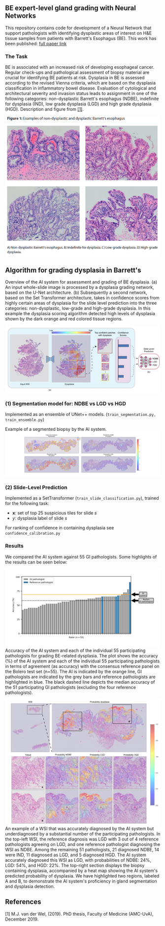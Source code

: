  ## BE expert-level gland grading with Neural Networks
This repository contains code for development of a Neural Network that support pathologists with identifying dysplastic 
areas of interest on H&E tissue samples from patients with Barrett's Esophagus (BE). This work has been published: [full paper link](https://www.modernpathology.org/article/S0893-3952(24)00111-X/fulltext#%20)

### The Task
BE is associated with an increased risk of developing esophageal cancer. Regular check-ups and pathological assessment of biopsy material are crucial for identifying BE patients at risk.
Dysplasia in BE is assessed according to the revised Vienna criteria, which are based on the dysplasia classification in inflammatory bowel disease. Evaluation of cytological and architectural severity and invasion status leads to assignment in
one of the following categories: non-dysplastic Barrett's esophagus (NDBE), indefinite for dysplasia (IND), low grade dysplasia (LGD) and high grade dysplasia (HGD). Description and figure from [[1]](#1).

![](images/examples_grading_BE.png)


## Algorithm for grading dysplasia in Barrett's
Overview of the AI system for assessment and grading of BE dysplasia. (a) An input whole-slide image is processed by a dysplasia grading network, based on the U-Net architecture. (b) Subsequently a second network, based on the Set Transformer architecture, takes in confidence scores from highly certain areas of dysplasia for the slide level prediction into the three categories: non-dysplastic, low-grade and high-grade dysplasia. In this example the dysplasia scoring algorithm detected high levels of dysplasia shown by the dark orange and red colored tissue regions.

![](images/figure_1-1.png)

### (1) Segmentation model for: NDBE vs LGD vs HGD
Implemented as an ensemble of UNet++ models. (`train_segmentation.py, train_ensemble.py`)

Example of a segmented biopsy by the AI system.
![](images/example_2.png)

### (2) Slide-Level Prediction
Implemented as a SetTransformer (`train_slide_classification.py`), trained for the following task:

   * $\textbf{x}$: set of top 25 suspicious tiles for slide $s$
   * $y$: dysplasia label of slide $s$

For ranking of confidence in containing dysplasia see `confidence_calibration.py`

### Results
We compared the AI system against 55 GI pathologists. Some highlights of the results can be seen below:

![](images/figure_3-1.png)
Accuracy of the AI system and each of the individual 55 participating pathologists for grading BE-related dysplasia. The plot shows the accuracy (%) of the AI system and each of the individual 55 participating pathologists in terms of agreement (as accuracy) with the consensus reference panel on the Bolero test set (n=55). The AI is indicated by the orange line, GI pathologists are indicated by the grey bars and reference pathologists are highlighted in blue. The black dashed line depicts the median accuracy of the 51 participating GI pathologists (excluding the four reference pathologists). 

![](images/figure_5-1.png)
An example of a WSI that was accurately diagnosed by the AI system but underdiagnosed by a substantial number of the participating pathologists. In the top-left WSI, the reference diagnosis was LGD with 3 out of 4 reference pathologists agreeing on LGD, and one reference pathologist diagnosing the WSI as NDBE. Among the remaining 51 pathologists, 21 diagnosed NDBE, 14 were IND, 11 diagnosed as LGD, and 5 diagnosed HGD. The AI system accurately diagnosed this WSI as LGD, with probabilities of NDBE: 24%, LGD: 54%, and HGD: 22%. The top-right section displays the biopsy containing dysplasia, accompanied by a heat map showing the AI system's predicted probability of dysplasia. We have highlighted two regions, labeled A and B, to demonstrate the AI system's proficiency in gland segmentation and dysplasia detection.

## References
<a id="1">[1]</a> 
M.J. van der Wel, (2019). 
PhD thesis, Faculty of Medicine (AMC-UvA), December 2019.
